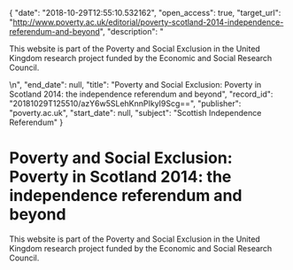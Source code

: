 {
  "date": "2018-10-29T12:55:10.532162", 
  "open_access": true, 
  "target_url": "http://www.poverty.ac.uk/editorial/poverty-scotland-2014-independence-referendum-and-beyond", 
  "description": "<p>This website is part of the Poverty and Social Exclusion in the United Kingdom research project funded by the Economic and Social Research Council.</p>\n", 
  "end_date": null, 
  "title": "Poverty and Social Exclusion: Poverty in Scotland 2014: the independence referendum and beyond", 
  "record_id": "20181029T125510/azY6w5SLehKnnPIkyI9Scg==", 
  "publisher": "poverty.ac.uk", 
  "start_date": null, 
  "subject": "Scottish Independence Referendum"
}

# Poverty and Social Exclusion: Poverty in Scotland 2014: the independence referendum and beyond

<p>This website is part of the Poverty and Social Exclusion in the United Kingdom research project funded by the Economic and Social Research Council.</p>
